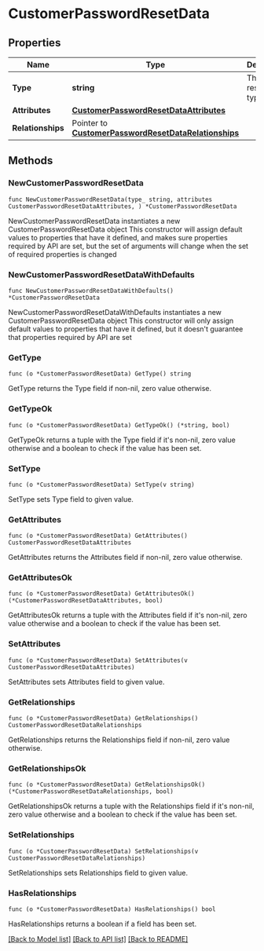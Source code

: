 # CustomerPasswordResetData

## Properties

Name | Type | Description | Notes
------------ | ------------- | ------------- | -------------
**Type** | **string** | The resource&#39;s type | [default to "customer_password_resets"]
**Attributes** | [**CustomerPasswordResetDataAttributes**](CustomerPasswordResetDataAttributes.md) |  | 
**Relationships** | Pointer to [**CustomerPasswordResetDataRelationships**](CustomerPasswordResetDataRelationships.md) |  | [optional] 

## Methods

### NewCustomerPasswordResetData

`func NewCustomerPasswordResetData(type_ string, attributes CustomerPasswordResetDataAttributes, ) *CustomerPasswordResetData`

NewCustomerPasswordResetData instantiates a new CustomerPasswordResetData object
This constructor will assign default values to properties that have it defined,
and makes sure properties required by API are set, but the set of arguments
will change when the set of required properties is changed

### NewCustomerPasswordResetDataWithDefaults

`func NewCustomerPasswordResetDataWithDefaults() *CustomerPasswordResetData`

NewCustomerPasswordResetDataWithDefaults instantiates a new CustomerPasswordResetData object
This constructor will only assign default values to properties that have it defined,
but it doesn't guarantee that properties required by API are set

### GetType

`func (o *CustomerPasswordResetData) GetType() string`

GetType returns the Type field if non-nil, zero value otherwise.

### GetTypeOk

`func (o *CustomerPasswordResetData) GetTypeOk() (*string, bool)`

GetTypeOk returns a tuple with the Type field if it's non-nil, zero value otherwise
and a boolean to check if the value has been set.

### SetType

`func (o *CustomerPasswordResetData) SetType(v string)`

SetType sets Type field to given value.


### GetAttributes

`func (o *CustomerPasswordResetData) GetAttributes() CustomerPasswordResetDataAttributes`

GetAttributes returns the Attributes field if non-nil, zero value otherwise.

### GetAttributesOk

`func (o *CustomerPasswordResetData) GetAttributesOk() (*CustomerPasswordResetDataAttributes, bool)`

GetAttributesOk returns a tuple with the Attributes field if it's non-nil, zero value otherwise
and a boolean to check if the value has been set.

### SetAttributes

`func (o *CustomerPasswordResetData) SetAttributes(v CustomerPasswordResetDataAttributes)`

SetAttributes sets Attributes field to given value.


### GetRelationships

`func (o *CustomerPasswordResetData) GetRelationships() CustomerPasswordResetDataRelationships`

GetRelationships returns the Relationships field if non-nil, zero value otherwise.

### GetRelationshipsOk

`func (o *CustomerPasswordResetData) GetRelationshipsOk() (*CustomerPasswordResetDataRelationships, bool)`

GetRelationshipsOk returns a tuple with the Relationships field if it's non-nil, zero value otherwise
and a boolean to check if the value has been set.

### SetRelationships

`func (o *CustomerPasswordResetData) SetRelationships(v CustomerPasswordResetDataRelationships)`

SetRelationships sets Relationships field to given value.

### HasRelationships

`func (o *CustomerPasswordResetData) HasRelationships() bool`

HasRelationships returns a boolean if a field has been set.


[[Back to Model list]](../README.md#documentation-for-models) [[Back to API list]](../README.md#documentation-for-api-endpoints) [[Back to README]](../README.md)



